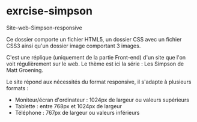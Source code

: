 # exrcise-simpson
Site-web-Simpson-responsive


Ce dossier comporte un fichier HTML5, un dossier CSS avec un fichier CSS3 ainsi qu'un dossier image comportant 3 images.

C'est une réplique (uniquement de la partie Front-end) d'un site que l'on voit régulièrement sur le web.
Le thème est ici la série : Les Simpson de Matt Groening.

Le site répond aux nécessités du format responsive, il s'adapte à plusieurs formats :
- Moniteur/écran d'ordinateur : 1024px de largeur ou valeurs supérieurs
- Tablette : entre 768px et 1024px de largeur
- Téléphone : 767px de largeur ou valeurs inférieurs
